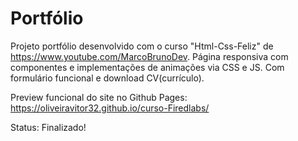 # Portfólio
Projeto portfólio desenvolvido com o curso "Html-Css-Feliz" de https://www.youtube.com/MarcoBrunoDev.
Página responsiva com componentes e implementações de animações via CSS e JS.
Com formulário funcional e download CV(currículo).

Preview funcional do site no Github Pages: https://oliveiravitor32.github.io/curso-Firedlabs/

Status: Finalizado!
